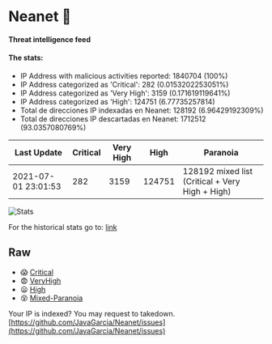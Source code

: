 # Neanet :hocho:
#### Threat intelligence feed
#### The stats:

- IP Address with malicious activities reported: 1840704 (100%)
- IP Address categorized as 'Critical':  282 (0.0153202253051%)
- IP Address categorized as 'Very High':  3159 (0.171619119641%)
- IP Address categorized as 'High':  124751 (6.77735257814)
- Total de direcciones IP indexadas en Neanet:  128192 (6.96429192309%)
- Total de direcciones IP descartadas en Neanet:  1712512 (93.0357080769%)

| Last Update | Critical | Very High | High | Paranoia |
| --- | --- | --- | --- | --- |
| 2021-07-01 23:01:53 | 282 | 3159 | 124751 | 128192 mixed list (Critical + Very High + High)|

![Stats](https://docs.google.com/spreadsheets/d/e/2PACX-1vSnaNMIXVabIpDJjufMlzH7poXnshF3mgd8Is1g9ytUEzVsP5my4Trn8f-xkoLLQ38xpL3HtmUexLo6/pubchart?oid=501124687&format=image)

For the historical stats go to: [link](/stats.csv)
## Raw
- :scream: [Critical](https://raw.githubusercontent.com/JavaGarcia/Neanet/master/blacklists/neanet_critical.txt)
- :fearful: [VeryHigh](https://raw.githubusercontent.com/JavaGarcia/Neanet/master/blacklists/neanet_veryHigh.txtt)
- :frowning: [High](https://raw.githubusercontent.com/JavaGarcia/Neanet/master/blacklists/neanet_high.txt)
- :dizzy_face: [Mixed-Paranoia](https://raw.githubusercontent.com/JavaGarcia/Neanet/master/blacklists/neanet_all.txt)


Your IP is indexed? You may request to takedown. [https://github.com/JavaGarcia/Neanet/issues](https://github.com/JavaGarcia/Neanet/issues)















































































































































































































































































































































































































































































































































































































































































































































































































































































































































































































































































































































































































































































































































































































































































































































































































































































































































































































































































































































































































































































































































































































































































































































































































































































































































































































































































































































































































































































































































































































































































































































































































































































































































































































































































































































































































































































































































































































































































































































































































































































































































































































































































































































































































































































































































































































































































































































































































































































































































































































































































































































































































































































































































































































































































































































































































































































































































































































































































































































































































































































































































































































































































































































































































































































































































































































































































































































































































































































































































































































































































































































































































































































































































































































































































































































